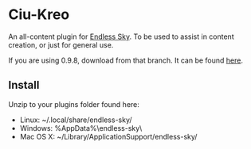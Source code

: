# Ciu-Kreo

An all-content plugin for [Endless Sky](https://endless-sky.github.io/).
To be used to assist in content creation, or just for general use.

If you are using 0.9.8, download from that branch. It can be found [here](https://github.com/RestingImmortal/Ciu-Kreo/tree/9.8).

## Install
Unzip to your plugins folder found here:

* Linux: ~/.local/share/endless-sky/
* Windows: %AppData%\endless-sky\
* Mac OS X: ~/Library/ApplicationSupport/endless-sky/
